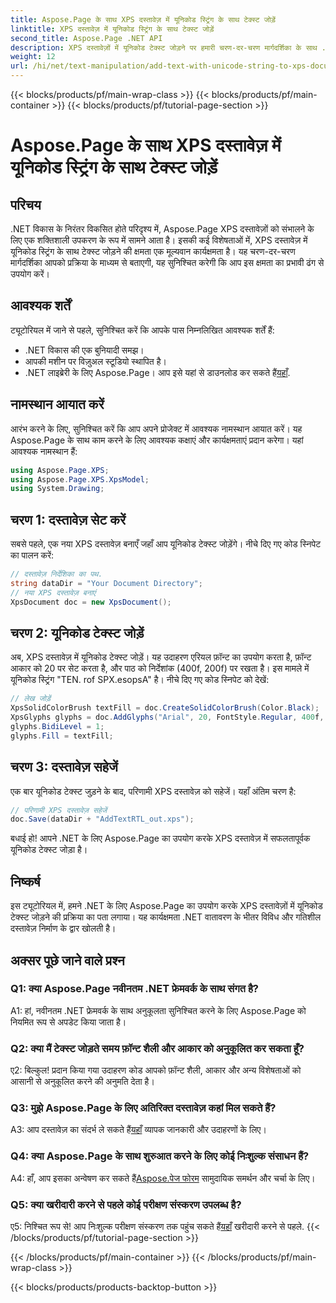 ```yaml
---
title: Aspose.Page के साथ XPS दस्तावेज़ में यूनिकोड स्ट्रिंग के साथ टेक्स्ट जोड़ें
linktitle: XPS दस्तावेज़ में यूनिकोड स्ट्रिंग के साथ टेक्स्ट जोड़ें
second_title: Aspose.Page .NET API
description: XPS दस्तावेज़ों में यूनिकोड टेक्स्ट जोड़ने पर हमारी चरण-दर-चरण मार्गदर्शिका के साथ .NET के लिए Aspose.Page की शक्ति का अन्वेषण करें।
weight: 12
url: /hi/net/text-manipulation/add-text-with-unicode-string-to-xps-document/
---
```


{{< blocks/products/pf/main-wrap-class >}}
{{< blocks/products/pf/main-container >}}
{{< blocks/products/pf/tutorial-page-section >}}

# Aspose.Page के साथ XPS दस्तावेज़ में यूनिकोड स्ट्रिंग के साथ टेक्स्ट जोड़ें

## परिचय

.NET विकास के निरंतर विकसित होते परिदृश्य में, Aspose.Page XPS दस्तावेज़ों को संभालने के लिए एक शक्तिशाली उपकरण के रूप में सामने आता है। इसकी कई विशेषताओं में, XPS दस्तावेज़ में यूनिकोड स्ट्रिंग के साथ टेक्स्ट जोड़ने की क्षमता एक मूल्यवान कार्यक्षमता है। यह चरण-दर-चरण मार्गदर्शिका आपको प्रक्रिया के माध्यम से बताएगी, यह सुनिश्चित करेगी कि आप इस क्षमता का प्रभावी ढंग से उपयोग करें।

## आवश्यक शर्तें

ट्यूटोरियल में जाने से पहले, सुनिश्चित करें कि आपके पास निम्नलिखित आवश्यक शर्तें हैं:

- .NET विकास की एक बुनियादी समझ।
- आपकी मशीन पर विज़ुअल स्टूडियो स्थापित है।
-  .NET लाइब्रेरी के लिए Aspose.Page। आप इसे यहां से डाउनलोड कर सकते हैं[यहाँ](https://releases.aspose.com/page/net/).

## नामस्थान आयात करें

आरंभ करने के लिए, सुनिश्चित करें कि आप अपने प्रोजेक्ट में आवश्यक नामस्थान आयात करें। यह Aspose.Page के साथ काम करने के लिए आवश्यक कक्षाएं और कार्यक्षमताएं प्रदान करेगा। यहां आवश्यक नामस्थान हैं:

```csharp
using Aspose.Page.XPS;
using Aspose.Page.XPS.XpsModel;
using System.Drawing;
```

## चरण 1: दस्तावेज़ सेट करें

सबसे पहले, एक नया XPS दस्तावेज़ बनाएँ जहाँ आप यूनिकोड टेक्स्ट जोड़ेंगे। नीचे दिए गए कोड स्निपेट का पालन करें:

```csharp
// दस्तावेज़ निर्देशिका का पथ.
string dataDir = "Your Document Directory";
// नया XPS दस्तावेज़ बनाएं
XpsDocument doc = new XpsDocument();
```

## चरण 2: यूनिकोड टेक्स्ट जोड़ें

अब, XPS दस्तावेज़ में यूनिकोड टेक्स्ट जोड़ें। यह उदाहरण एरियल फ़ॉन्ट का उपयोग करता है, फ़ॉन्ट आकार को 20 पर सेट करता है, और पाठ को निर्देशांक (400f, 200f) पर रखता है। इस मामले में यूनिकोड स्ट्रिंग "TEN. rof SPX.esopsA" है। नीचे दिए गए कोड स्निपेट को देखें:

```csharp
// लेख जोड़ें
XpsSolidColorBrush textFill = doc.CreateSolidColorBrush(Color.Black);
XpsGlyphs glyphs = doc.AddGlyphs("Arial", 20, FontStyle.Regular, 400f, 200f, "TEN. rof SPX.esopsA");
glyphs.BidiLevel = 1;
glyphs.Fill = textFill;
```

## चरण 3: दस्तावेज़ सहेजें

एक बार यूनिकोड टेक्स्ट जुड़ने के बाद, परिणामी XPS दस्तावेज़ को सहेजें। यहाँ अंतिम चरण है:

```csharp
// परिणामी XPS दस्तावेज़ सहेजें
doc.Save(dataDir + "AddTextRTL_out.xps");
```

बधाई हो! आपने .NET के लिए Aspose.Page का उपयोग करके XPS दस्तावेज़ में सफलतापूर्वक यूनिकोड टेक्स्ट जोड़ा है।

## निष्कर्ष

इस ट्यूटोरियल में, हमने .NET के लिए Aspose.Page का उपयोग करके XPS दस्तावेज़ों में यूनिकोड टेक्स्ट जोड़ने की प्रक्रिया का पता लगाया। यह कार्यक्षमता .NET वातावरण के भीतर विविध और गतिशील दस्तावेज़ निर्माण के द्वार खोलती है।

## अक्सर पूछे जाने वाले प्रश्न

### Q1: क्या Aspose.Page नवीनतम .NET फ्रेमवर्क के साथ संगत है?

A1: हां, नवीनतम .NET फ्रेमवर्क के साथ अनुकूलता सुनिश्चित करने के लिए Aspose.Page को नियमित रूप से अपडेट किया जाता है।

### Q2: क्या मैं टेक्स्ट जोड़ते समय फ़ॉन्ट शैली और आकार को अनुकूलित कर सकता हूँ?

ए2: बिल्कुल! प्रदान किया गया उदाहरण कोड आपको फ़ॉन्ट शैली, आकार और अन्य विशेषताओं को आसानी से अनुकूलित करने की अनुमति देता है।

### Q3: मुझे Aspose.Page के लिए अतिरिक्त दस्तावेज़ कहां मिल सकते हैं?

 A3: आप दस्तावेज़ का संदर्भ ले सकते हैं[यहाँ](https://reference.aspose.com/page/net/) व्यापक जानकारी और उदाहरणों के लिए।

### Q4: क्या Aspose.Page के साथ शुरुआत करने के लिए कोई निःशुल्क संसाधन हैं?

 A4: हाँ, आप इसका अन्वेषण कर सकते हैं[Aspose.पेज फोरम](https://forum.aspose.com/c/page/39) सामुदायिक समर्थन और चर्चा के लिए।

### Q5: क्या खरीदारी करने से पहले कोई परीक्षण संस्करण उपलब्ध है?

 ए5: निश्चित रूप से! आप निःशुल्क परीक्षण संस्करण तक पहुंच सकते हैं[यहाँ](https://releases.aspose.com/) खरीदारी करने से पहले.
{{< /blocks/products/pf/tutorial-page-section >}}

{{< /blocks/products/pf/main-container >}}
{{< /blocks/products/pf/main-wrap-class >}}

{{< blocks/products/products-backtop-button >}}
